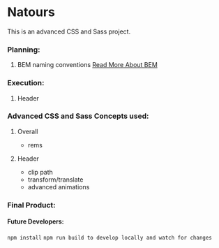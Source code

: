 # Natours

This is an advanced CSS and Sass project.

### Planning:
1. BEM naming conventions 
[Read More About BEM](http://getbem.com/naming/)

### Execution:
1. Header 


### Advanced CSS and Sass Concepts used:
1. Overall
	* rems 
	
2. Header
	* clip path
	* transform/translate
	* advanced animations 


### Final Product:

<!-- ![](project.jpg) -->


#### Future Developers:
`npm install` 
`npm run build to develop locally and watch for changes`